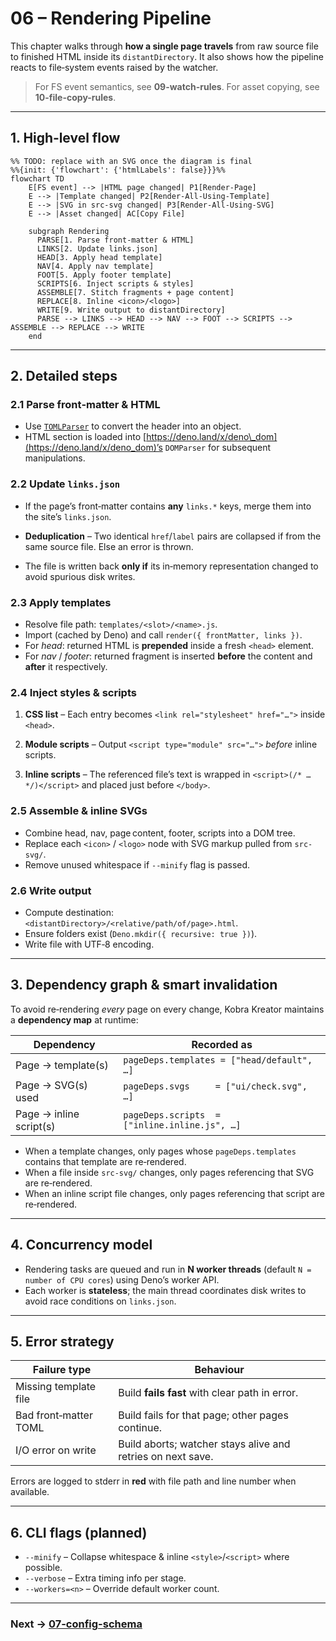 # 06 – Rendering Pipeline

This chapter walks through **how a single page travels** from raw source file to
finished HTML inside its `distantDirectory`. It also shows how the pipeline
reacts to file‑system events raised by the watcher.

> For FS event semantics, see **09-watch-rules**. For asset copying, see
> **10-file-copy-rules**.

---

## 1. High‑level flow

```mermaid
%% TODO: replace with an SVG once the diagram is final
%%{init: {'flowchart': {'htmlLabels': false}}}%%
flowchart TD
    E[FS event] --> |HTML page changed| P1[Render‑Page]
    E --> |Template changed| P2[Render‑All‑Using‑Template]
    E --> |SVG in src-svg changed| P3[Render‑All‑Using‑SVG]
    E --> |Asset changed| AC[Copy File]

    subgraph Rendering
      PARSE[1. Parse front-matter & HTML]
      LINKS[2. Update links.json]
      HEAD[3. Apply head template]
      NAV[4. Apply nav template]
      FOOT[5. Apply footer template]
      SCRIPTS[6. Inject scripts & styles]
      ASSEMBLE[7. Stitch fragments + page content]
      REPLACE[8. Inline <icon>/<logo>]
      WRITE[9. Write output to distantDirectory]
      PARSE --> LINKS --> HEAD --> NAV --> FOOT --> SCRIPTS --> ASSEMBLE --> REPLACE --> WRITE
    end
```

---

## 2. Detailed steps

### 2.1 Parse front‑matter & HTML

- Use [`TOMLParser`](https://deno.land/std/toml) to convert the header into an
  object.
- HTML section is loaded into
  [https://deno.land/x/deno\_dom](https://deno.land/x/deno_dom)’s `DOMParser`
  for subsequent manipulations.

### 2.2 Update `links.json`

- If the page’s front‑matter contains **any** `links.*` keys, merge them into
  the site’s `links.json`.
- **Deduplication** – Two identical `href`/`label` pairs are collapsed if from
  the same source file. Else an error is thrown.

- The file is written back **only if** its in‑memory representation changed to
  avoid spurious disk writes.

### 2.3 Apply templates

- Resolve file path: `templates/<slot>/<name>.js`.
- Import (cached by Deno) and call `render({ frontMatter, links })`.
- For _head_: returned HTML is **prepended** inside a fresh `<head>` element.
- For _nav_ / _footer_: returned fragment is inserted **before** the content and
  **after** it respectively.

### 2.4 Inject styles & scripts

1. **CSS list** – Each entry becomes `<link rel="stylesheet" href="…">` inside
   `<head>`.
2. **Module scripts** – Output `<script type="module" src="…">` _before_ inline
   scripts.
3. **Inline scripts** – The referenced file’s text is wrapped in
   `<script>(/* … */)</script>` and placed just before `</body>`.

   <!-- TODO: flag to allow `defer` scripts in head? -->

### 2.5 Assemble & inline SVGs

- Combine head, nav, page content, footer, scripts into a DOM tree.
- Replace each `<icon>` / `<logo>` node with SVG markup pulled from `src-svg/`.
- Remove unused whitespace if `--minify` flag is passed.
  <!-- TODO: implement minify option -->

### 2.6 Write output

- Compute destination: `<distantDirectory>/<relative/path/of/page>.html`.
- Ensure folders exist (`Deno.mkdir({ recursive: true })`).
- Write file with UTF‑8 encoding.

---

## 3. Dependency graph & smart invalidation

To avoid re‑rendering _every_ page on every change, Kobra Kreator maintains a
**dependency map** at runtime:

| Dependency              | Recorded as                                   |
| ----------------------- | --------------------------------------------- |
| Page → template(s)      | `pageDeps.templates = ["head/default", …]`    |
| Page → SVG(s) used      | `pageDeps.svgs     = ["ui/check.svg", …]`     |
| Page → inline script(s) | `pageDeps.scripts  = ["inline.inline.js", …]` |

- When a template changes, only pages whose `pageDeps.templates` contains that
  template are re‑rendered.
- When a file inside `src-svg/` changes, only pages referencing that SVG are
  re‑rendered.
- When an inline script file changes, only pages referencing that script are
  re‑rendered.

<!-- TODO: persist dependency map to disk to speed up cold start. -->

---

## 4. Concurrency model

- Rendering tasks are queued and run in **N worker threads** (default
  `N =
  number of CPU cores`) using Deno’s worker API.
- Each worker is **stateless**; the main thread coordinates disk writes to avoid
  race conditions on `links.json`.

<!-- TODO: benchmark worker spawn cost vs. simple async pool. -->

---

## 5. Error strategy

| Failure type          | Behaviour                                                                                 |
| --------------------- | ----------------------------------------------------------------------------------------- |
| Missing template file | Build **fails fast** with clear path in error.                                            |
| Bad front‑matter TOML | Build fails for that page; other pages continue. <!-- TODO: confirm continue vs stop. --> |
| I/O error on write    | Build aborts; watcher stays alive and retries on next save.                               |

Errors are logged to stderr in **red** with file path and line number when
available.

---

## 6. CLI flags (planned)

- `--minify` – Collapse whitespace & inline `<style>`/`<script>` where possible.
- `--verbose` – Extra timing info per stage.
- `--workers=<n>` – Override default worker count.

<!-- TODO: update once the CLI is implemented in `main.js`. -->

---

### Next → [07-config-schema](07-config-schema.md)
